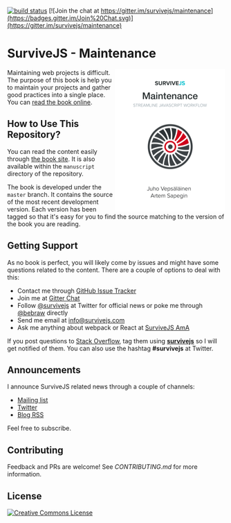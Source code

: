 [![build status](https://secure.travis-ci.org/survivejs/maintenance-book.svg)](http://travis-ci.org/survivejs/maintenance-book) [![Join the chat at https://gitter.im/survivejs/maintenance](https://badges.gitter.im/Join%20Chat.svg)](https://gitter.im/survivejs/maintenance)

# SurviveJS - Maintenance

<img align="right" width="255" height="329" src="manuscript/images/title_page_small.png" />

Maintaining web projects is difficult. The purpose of this book is help you to maintain your projects and gather good practices into a single place. You can [read the book online](http://survivejs.com/maintenance/introduction/).

## How to Use This Repository?

You can read the content easily through [the book site](http://survivejs.com/maintenance/introduction/). It is also available within the `manuscript` directory of the repository.

The book is developed under the `master` branch. It contains the source of the most recent development version. Each version has been tagged so that it's easy for you to find the source matching to the version of the book you are reading.

## Getting Support

As no book is perfect, you will likely come by issues and might have some questions related to the content. There are a couple of options to deal with this:

* Contact me through [GitHub Issue Tracker](https://github.com/survivejs/maintenance-book/issues)
* Join me at [Gitter Chat](https://gitter.im/survivejs/maintenance)
* Follow [@survivejs](https://twitter.com/survivejs) at Twitter for official news or poke me through [@bebraw](https://twitter.com/bebraw) directly
* Send me email at [info@survivejs.com](mailto:info@survivejs.com)
* Ask me anything about webpack or React at [SurviveJS AmA](https://github.com/survivejs/ama/issues)

If you post questions to [Stack Overflow](http://stackoverflow.com/search?q=survivejs), tag them using [**survivejs**](https://stackoverflow.com/questions/tagged/survivejs) so I will get notified of them. You can also use the hashtag **#survivejs** at Twitter.

## Announcements

I announce SurviveJS related news through a couple of channels:

* [Mailing list](http://eepurl.com/bth1v5)
* [Twitter](https://twitter.com/survivejs)
* [Blog RSS](http://survivejs.com/atom.xml)

Feel free to subscribe.

## Contributing

Feedback and PRs are welcome! See *CONTRIBUTING.md* for more information.

## License

<a rel="license" href="http://creativecommons.org/licenses/by-nc-nd/3.0/"><img alt="Creative Commons License" style="border-width:0" src="https://i.creativecommons.org/l/by-nc-nd/3.0/88x31.png" /></a>
